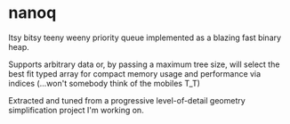 
# nanoq

Itsy bitsy teeny weeny priority queue implemented as a blazing fast binary heap.

Supports arbitrary data or, by passing a maximum tree size, will select the best fit typed array for compact memory usage and performance via indices (...won't somebody think of the mobiles T_T)

Extracted and tuned from a progressive level-of-detail geometry simplification project I'm working on.
